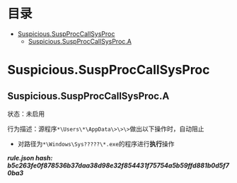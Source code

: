 



目录
==

* [Suspicious.SuspProcCallSysProc](#suspicioussuspproccallsysproc)
	* [Suspicious.SuspProcCallSysProc.A](#suspicioussuspproccallsysproca)

# Suspicious.SuspProcCallSysProc

## Suspicious.SuspProcCallSysProc.A
  
状态：未启用

行为描述：源程序`*\Users\*\AppData\>\>\>`做出以下操作时，自动阻止
- 对路径为`*\Windows\Sys?????\*.exe`的程序进行**执行**操作
  
***rule.json hash: b5c263fe0f878536b37daa38d98e32f854431f75754a5b59ffd881b0d5f70ba3***